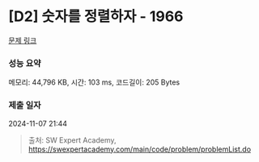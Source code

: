 # [D2] 숫자를 정렬하자 - 1966 

[문제 링크](https://swexpertacademy.com/main/code/problem/problemDetail.do?contestProbId=AV5PrmyKAWEDFAUq) 

### 성능 요약

메모리: 44,796 KB, 시간: 103 ms, 코드길이: 205 Bytes

### 제출 일자

2024-11-07 21:44



> 출처: SW Expert Academy, https://swexpertacademy.com/main/code/problem/problemList.do